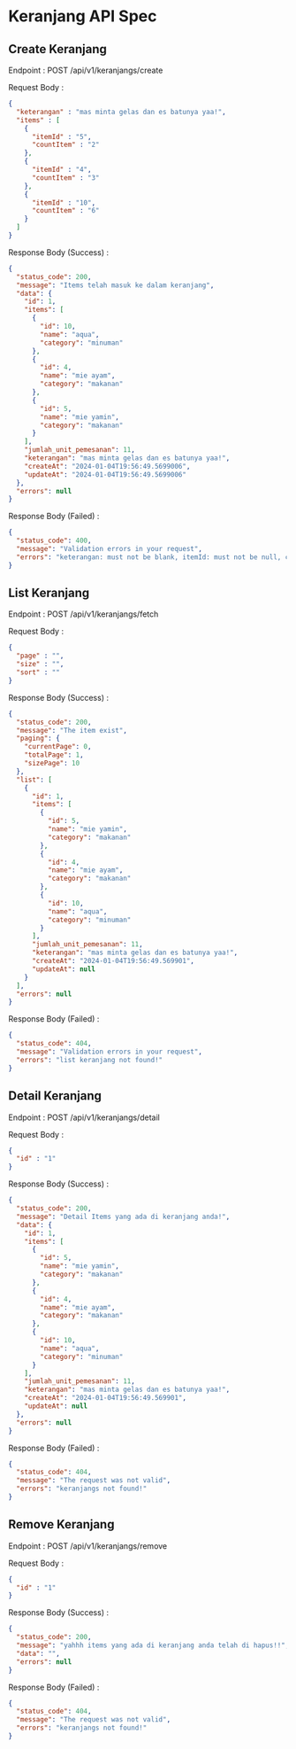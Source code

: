 # Keranjang API Spec

## Create Keranjang
Endpoint : POST /api/v1/keranjangs/create

Request Body :
```json
{
  "keterangan" : "mas minta gelas dan es batunya yaa!",
  "items" : [
    {
      "itemId" : "5",
      "countItem" : "2"
    },
    {
      "itemId" : "4",
      "countItem" : "3"
    },
    {
      "itemId" : "10",
      "countItem" : "6"
    }
  ]
}
```

Response Body (Success) :
```json
{
  "status_code": 200,
  "message": "Items telah masuk ke dalam keranjang",
  "data": {
    "id": 1,
    "items": [
      {
        "id": 10,
        "name": "aqua",
        "category": "minuman"
      },
      {
        "id": 4,
        "name": "mie ayam",
        "category": "makanan"
      },
      {
        "id": 5,
        "name": "mie yamin",
        "category": "makanan"
      }
    ],
    "jumlah_unit_pemesanan": 11,
    "keterangan": "mas minta gelas dan es batunya yaa!",
    "createAt": "2024-01-04T19:56:49.5699006",
    "updateAt": "2024-01-04T19:56:49.5699006"
  },
  "errors": null
}
```

Response Body (Failed) :
```json
{
  "status_code": 400,
  "message": "Validation errors in your request",
  "errors": "keterangan: must not be blank, itemId: must not be null, countItem: must not be null"
}
```

## List Keranjang
Endpoint : POST /api/v1/keranjangs/fetch

Request Body :
```json
{
  "page" : "",
  "size" : "",
  "sort" : ""
}
```

Response Body (Success) :
```json
{
  "status_code": 200,
  "message": "The item exist",
  "paging": {
    "currentPage": 0,
    "totalPage": 1,
    "sizePage": 10
  },
  "list": [
    {
      "id": 1,
      "items": [
        {
          "id": 5,
          "name": "mie yamin",
          "category": "makanan"
        },
        {
          "id": 4,
          "name": "mie ayam",
          "category": "makanan"
        },
        {
          "id": 10,
          "name": "aqua",
          "category": "minuman"
        }
      ],
      "jumlah_unit_pemesanan": 11,
      "keterangan": "mas minta gelas dan es batunya yaa!",
      "createAt": "2024-01-04T19:56:49.569901",
      "updateAt": null
    }
  ],
  "errors": null
}
```

Response Body (Failed) :

```json
{
  "status_code": 404,
  "message": "Validation errors in your request",
  "errors": "list keranjang not found!"
}
```

## Detail Keranjang
Endpoint : POST /api/v1/keranjangs/detail

Request Body :
```json
{
  "id" : "1"
}
```

Response Body (Success) :
```json
{
  "status_code": 200,
  "message": "Detail Items yang ada di keranjang anda!",
  "data": {
    "id": 1,
    "items": [
      {
        "id": 5,
        "name": "mie yamin",
        "category": "makanan"
      },
      {
        "id": 4,
        "name": "mie ayam",
        "category": "makanan"
      },
      {
        "id": 10,
        "name": "aqua",
        "category": "minuman"
      }
    ],
    "jumlah_unit_pemesanan": 11,
    "keterangan": "mas minta gelas dan es batunya yaa!",
    "createAt": "2024-01-04T19:56:49.569901",
    "updateAt": null
  },
  "errors": null
}
```

Response Body (Failed) :
```json
{
  "status_code": 404,
  "message": "The request was not valid",
  "errors": "keranjangs not found!"
}
```

## Remove Keranjang
Endpoint : POST /api/v1/keranjangs/remove

Request Body :
```json
{
  "id" : "1"
}
```

Response Body (Success) :
```json
{
  "status_code": 200,
  "message": "yahhh items yang ada di keranjang anda telah di hapus!!",
  "data": "",
  "errors": null
}
```

Response Body (Failed) :
```json
{
  "status_code": 404,
  "message": "The request was not valid",
  "errors": "keranjangs not found!"
}
```